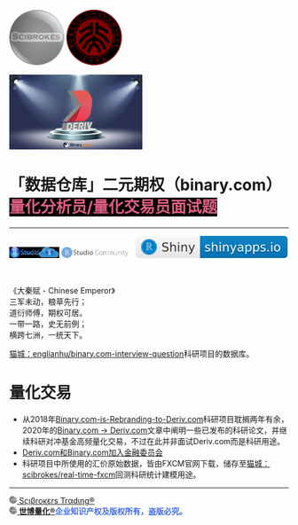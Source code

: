 
<img src='文艺坊图库/世博量化.png' height='100'> <img src='文艺坊图库/大秦赋 - 北京大学.png' height='100'>

<img src='文艺坊图库/deriv.jpg' width='240'>

# 「数据仓库」二元期权（binary.com）<span style='color:#DE5D83; background-color:black;'>**量化分析员/量化交易员**面试题</span>

---

[<img src='文艺坊图库/RStudioCloud.png' height='20'>](https://rstudio.cloud) [<img src='文艺坊图库/RStudioCom2.png' height='20'>](https://community.rstudio.com/new-topic?category=shiny&tags=shiny) [![](文艺坊图库/shiny-badge.svg)](https://www.shinyapps.io)

<br>

《大秦赋 - Chinese Emperor》<br>
三军未动，粮草先行；<br>
道衍师傅，期权可居。<br>
一带一路，史无前例；<br>
横跨七洲，一统天下。<br>

[猫城：englianhu/binary.com-interview-question](https://github.com/englianhu/binary.com-interview-question)科研项目的数据库。

# 量化交易

- 从2018年[Binary.com-is-Rebranding-to-Deriv.com](https://derivdotcom.medium.com/binary-com-is-rebranding-to-deriv-com-and-here-is-everything-you-need-to-know-6f4a8513c84b)科研项目耽搁两年有余，2020年的[Binary.com → Deriv.com](https://englianhu.medium.com/binary-com-deriv-com-6058cdbfc3a1)文章中阐明一些已发布的科研论文，并继续科研对冲基金高频量化交易，不过在此并非面试Deriv.com而是科研用途。
- [Deriv.com和Binary.com加入金融委员会](https://caifuhao.eastmoney.com/news/20200609155259637111910)
- 科研项目中所使用的汇价原始数据，皆由FXCM官网下载，储存至[猫城：scibrokes/real-time-fxcm](https://github.com/scibrokes/real-time-fxcm)回测科研统计建模用途。

---

[<img src="文艺坊图库/Scibrokes.png" height="14"/> Sςιβrοκεrs Trαdιηg®](http://www.scibrokes.com)<br>
<span style='color:RoyalBlue'>**[<img src="文艺坊图库/Scibrokes.png" height="14"/> 世博量化®](http://www.scibrokes.com)企业知识产权及版权所有，盗版必究。**</span>
